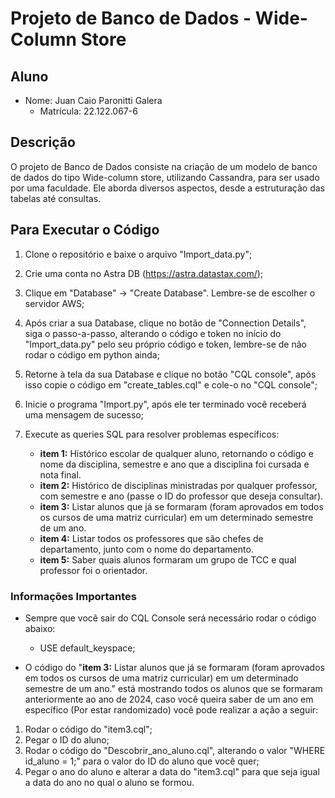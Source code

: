 # Projeto de Banco de Dados - Wide-Column Store

## Aluno

- Nome: Juan Caio Paronitti Galera
  - Matrícula: 22.122.067-6
    

## Descrição

O projeto de Banco de Dados consiste na criação de um modelo de banco de dados do tipo Wide-column store, utilizando Cassandra, para ser usado por uma faculdade. Ele aborda diversos aspectos, desde a estruturação das tabelas até consultas.

## Para Executar o Código

1. Clone o repositório e baixe o arquivo "Import_data.py";

2. Crie uma conta no Astra DB (https://astra.datastax.com/);

3. Clique em "Database" → "Create Database". Lembre-se de escolher o servidor AWS;

4. Após criar a sua Database, clique no botão de "Connection Details", siga o passo-a-passo, alterando o código e token no início do "Import_data.py" pelo seu próprio código e token, lembre-se de não rodar o código em python ainda;
   
5. Retorne à tela da sua Database e clique no botão "CQL console", após isso copie o código em "create_tables.cql" e cole-o no "CQL console";

6. Inicie o programa "Import.py", após ele ter terminado você receberá uma mensagem de sucesso;

7. Execute as queries SQL para resolver problemas específicos:
   - **item 1:** Histórico escolar de qualquer aluno, retornando o código e nome da disciplina, semestre e ano que a disciplina foi cursada e nota final.
   - **item 2:** Histórico de disciplinas ministradas por qualquer professor, com semestre e ano (passe o ID do professor que deseja consultar).
   - **item 3:** Listar alunos que já se formaram (foram aprovados em todos os cursos de uma matriz curricular) em um determinado semestre de um ano.
   - **item 4:** Listar todos os professores que são chefes de departamento, junto com o nome do departamento.
   - **item 5:** Saber quais alunos formaram um grupo de TCC e qual professor foi o orientador.

### Informações Importantes

- Sempre que você sair do CQL Console será necessário rodar o código abaixo:
  - USE default_keyspace;

- O código do "**item 3:** Listar alunos que já se formaram (foram aprovados em todos os cursos de uma matriz curricular) em um determinado semestre de um ano." está mostrando todos os alunos que se formaram anteriormente ao ano de 2024, caso você queira saber de um ano em específico (Por estar randomizado) você pode realizar a ação a seguir:

 1. Rodar o código do "item3.cql";
 2. Pegar o ID do aluno;
 3. Rodar o código do "Descobrir_ano_aluno.cql", alterando o valor "WHERE id_aluno = 1;" para o valor do ID do aluno que você quer;
 4. Pegar o ano do aluno e alterar a data do "item3.cql" para que seja igual a data do ano no qual o aluno se formou.
